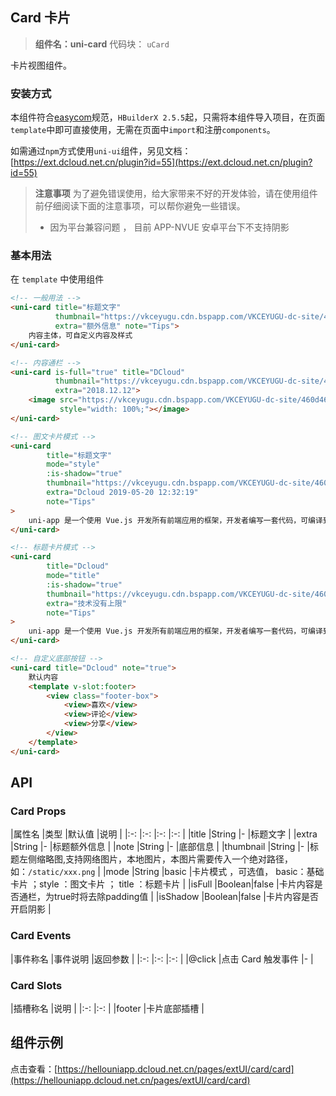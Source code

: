 ## Card 卡片

> **组件名：uni-card**
> 代码块： `uCard`


卡片视图组件。

### 安装方式

本组件符合[easycom](https://uniapp.dcloud.io/collocation/pages?id=easycom)规范，`HBuilderX 2.5.5`起，只需将本组件导入项目，在页面`
template`中即可直接使用，无需在页面中`import`和注册`components`。

如需通过`npm`方式使用`uni-ui`组件，另见文档：[https://ext.dcloud.net.cn/plugin?id=55](https://ext.dcloud.net.cn/plugin?id=55)

> **注意事项**
> 为了避免错误使用，给大家带来不好的开发体验，请在使用组件前仔细阅读下面的注意事项，可以帮你避免一些错误。
> - 因为平台兼容问题 ， 目前 APP-NVUE 安卓平台下不支持阴影

### 基本用法

在 ``template`` 中使用组件

```html
<!-- 一般用法 -->
<uni-card title="标题文字"
          thumbnail="https://vkceyugu.cdn.bspapp.com/VKCEYUGU-dc-site/460d46d0-4fcc-11eb-8ff1-d5dcf8779628.png"
          extra="额外信息" note="Tips">
    内容主体，可自定义内容及样式
</uni-card>

<!-- 内容通栏 -->
<uni-card is-full="true" title="DCloud"
          thumbnail="https://vkceyugu.cdn.bspapp.com/VKCEYUGU-dc-site/460d46d0-4fcc-11eb-8ff1-d5dcf8779628.png"
          extra="2018.12.12">
    <image src="https://vkceyugu.cdn.bspapp.com/VKCEYUGU-dc-site/460d46d0-4fcc-11eb-8ff1-d5dcf8779628.png"
           style="width: 100%;"></image>
</uni-card>

<!-- 图文卡片模式 -->
<uni-card
        title="标题文字"
        mode="style"
        :is-shadow="true"
        thumbnail="https://vkceyugu.cdn.bspapp.com/VKCEYUGU-dc-site/460d46d0-4fcc-11eb-8ff1-d5dcf8779628.png"
        extra="Dcloud 2019-05-20 12:32:19"
        note="Tips"
>
    uni-app 是一个使用 Vue.js 开发所有前端应用的框架，开发者编写一套代码，可编译到iOS、Android、H5、以及各种小程序等多个平台。即使不跨端，uni-app同时也是更好的小程序开发框架。
</uni-card>

<!-- 标题卡片模式 -->
<uni-card
        title="Dcloud"
        mode="title"
        :is-shadow="true"
        thumbnail="https://vkceyugu.cdn.bspapp.com/VKCEYUGU-dc-site/460d46d0-4fcc-11eb-8ff1-d5dcf8779628.png"
        extra="技术没有上限"
        note="Tips"
>
    uni-app 是一个使用 Vue.js 开发所有前端应用的框架，开发者编写一套代码，可编译到iOS、Android、H5、以及各种小程序等多个平台。即使不跨端，uni-app同时也是更好的小程序开发框架。
</uni-card>

<!-- 自定义底部按钮 -->
<uni-card title="Dcloud" note="true">
    默认内容
    <template v-slot:footer>
        <view class="footer-box">
            <view>喜欢</view>
            <view>评论</view>
            <view>分享</view>
        </view>
    </template>
</uni-card>
```

## API

### Card Props

|属性名 |类型 |默认值 |说明 | |:-:                |:-:        |:-:        |:-:
| |title |String |- |标题文字 | |extra |String |- |标题额外信息 | |note |String |- |底部信息 | |thumbnail |String |-
|标题左侧缩略图,支持网络图片，本地图片，本图片需要传入一个绝对路径，如：`/static/xxx.png`    | |mode |String |basic |卡片模式 ，可选值， basic：基础卡片 ；style ：图文卡片 ；
title ：标题卡片 | |isFull |Boolean|false |卡片内容是否通栏，为true时将去除padding值 | |isShadow |Boolean|false |卡片内容是否开启阴影 |

### Card Events

|事件称名 |事件说明 |返回参数 | |:-:        |:-:                            |:-:        | |@click |点击 Card 触发事件 |- |

### Card Slots

|插槽称名 |说明 | |:-:        |:-:                | |footer |卡片底部插槽 |

## 组件示例

点击查看：[https://hellouniapp.dcloud.net.cn/pages/extUI/card/card](https://hellouniapp.dcloud.net.cn/pages/extUI/card/card)